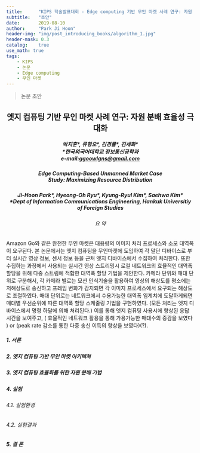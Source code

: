 ```yaml
---
title:      "KIPS 학술발표대회 - Edge computing 기반 무인 마켓 사례 연구: 자원 분배 효율성 극대화"
subtitle:   "초안"
date:       2019-08-10
author:     "Park Ji Hoon"
header-img: "img/post_introducing_books/algorithm_1.jpg"
header-mask: 0.3
catalog:    true
use_math: true
tags:
    - KIPS
    - 논문
    - Edge computing
    - 무인 마켓
---
```

> 논문 초안

## <center>엣지 컴퓨팅 기반 무인 마켓 사례 연구: 자원 분배 효율성 극대화</center>

##### <center>박지훈*, 류형오*, 김경률*, 김세화*<br> *한국외국어대학교 정보통신공학과 <br> e-mail:ggoowlgns@gmail.com </center>

##### <center>Edge Computing-Based Unmanned Market Case <br> Study: Maximizing Resource Distribution </center>

##### <center> Ji-Hoon Park*, Hyeong-Oh Ryu*, Kyung-Ryul Kim*, Saehwa Kim*<br> *Dept of Information Communications Engineering, Hankuk Universitiy of Foreign Studies </center>
<!--
최근 마켓 관련 기업들이 각기 다른 기술력을 지닌 무인 마켓들을 시장에 내놓고 있다. 그중에서 무인 마켓 이라는 이름
이 가장 걸맞는 Amazon사의 Amazon Go를 벤치마킹 하였다. 이때 요구되는 기술인 Object Tracking, Object Detection은
막대한 처리량을 요구하여 각 카메라 디바이스에서 처리하기에는 비용적인 문제가 있고, Cloud Computing을 활용하여 Cloud
에서 처리 하기에는 여러대의 카메라에서 실시간으로 영상 정보(frame)를 전송할때 발생하는 교통 혼잡(traffic congestion)
문제가 발생한다. 본 논문에서는 Edge Computing 을 활용하여 Edge에서 로컬 네트워크상에 있는 각 디바이스로 부터 데이터
를 수집하여 처리하는 서비스를 제안한다. 각 디바이스에서는 실시간 영상 정보, 센서 정보 등을 Edge로 전송하여 Edge에서
로컬로 처리한다. 고객들의 영상 정보는 모두 Local Edge에서 처리되어 고객들의 프라이버시를 지켜주고, Edge의 네트워크가
일시적으로 끊겨도 고객들에게 서비스를 지속할 수 있도록 구축하여 기존의 방식보다 양질의 서비스를 제공 할수 있다. 본
논문에서는 제안한 서비스를 이용하여 고객이 서비스 받았을 때와 Cloud에서 처리 했을 때 성능을 비교하였다. 성능 비교
결과 Edge Computing 을 활용한 서비스가 높은 응답(서비스) 속도를 보여주었다 -->

###### <center>요  약</center>
###### <center>

Amazon Go와 같은 완전한 무인 마켓은 대용량의 이미지 처리 프로세스와 소모 대역폭이 요구된다. 본 논문에서는 엣지 컴퓨팅을 무인마켓에 도입하여 각 말단 디바이스로 부터 실시간 영상 정보, 센서 정보 등을 근처 엣지 디바이스에서 수집하여 처리한다. 또한 수집하는 과정에서 사용되는 실시간 영상 스트리밍시 로컬 네트워크의 효율적인 대역폭 할당을 위해 다중 스트림에 적합한 대역폭 할당 기법을 제안한다. 카메라 단위와 매대 단위로 구분해서, 각 카메라 별로는 모션 인식기술을 활용하여 영상의 해상도를 평소에는 저해상도로 송신하고 프레임 변화가 감지되면 각 이미지 프로세스에서 요구되는 해상도로 조절하였다. 매대 단위로는 네트워크에서 수용가능한 대역폭 임계치에 도달하게되면 매대별 우선순위에 따른 대역폭 할당 스케줄링 기법을 구현하였다. (모든 처리는 엣지 디바이스에서 명령 하달에 의해 처리된다.) 이를 통해 엣지 컴퓨팅 사용시에 향상된 응답 시간을 보여주고, ( 효율적인 네트워크 활용을 통해 가용가능한 매대수의 증감을 보였다 ) or (peak rate 감소를 통한 다중 송신 이득의 향상을 보였다)(?).


<!-- 결과 : 소모 대역폭 감소, peak rate 감소를 통한 다중 송신 이득의 향상
목표 : 매대수 상승?
효율적? - 무인 마켓의 과부화로 인한 오작동 방지 -->

</center>



##### 1. 서론
##### 2. 엣지 컴퓨팅 기반 무인 마켓 아키텍쳐
##### 3. 엣지 컴퓨팅 효율화를 위한 자원 분배 기법
##### 4. 실험
###### 4.1. 실험환경
###### 4.2. 실험결과
##### 5. 결 론
